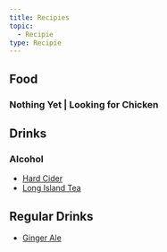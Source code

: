 ```yaml
---
title: Recipies
topic:
  - Recipie
type: Recipie
---
```

## Food
### Nothing Yet | Looking for Chicken

## Drinks
### Alcohol
- [Hard Cider](drinks/hard_cider.md)
- [Long Island Tea](drinks/longislandtea.md)
## Regular Drinks
- [Ginger Ale](drinks/ginger_ale.md)
